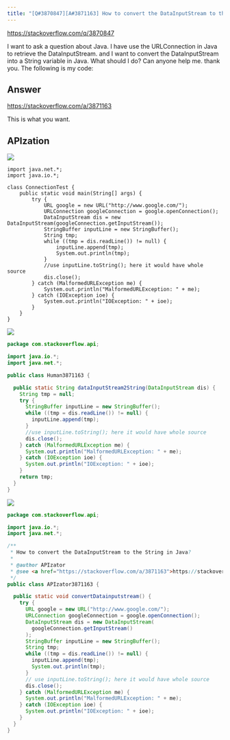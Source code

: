 ```yaml
---
title: "[Q#3870847][A#3871163] How to convert the DataInputStream to the String in Java?"
---
```


https://stackoverflow.com/q/3870847

I want to ask a question about Java. I have use the URLConnection in Java to retrieve the DataInputStream. and I want to convert the DataInputStream into a String variable in Java. What should I do? Can anyone help me. thank you.
The following is my code:

## Answer

https://stackoverflow.com/a/3871163

This is what you want.

## APIzation

<div class="code-3columns-row">

<div class="code-3columns-column">

<div><img src="/stackoverflow.png" /></div>

```plain
import java.net.*;
import java.io.*;

class ConnectionTest {
    public static void main(String[] args) {
        try {
            URL google = new URL("http://www.google.com/");
            URLConnection googleConnection = google.openConnection();
            DataInputStream dis = new DataInputStream(googleConnection.getInputStream());
            StringBuffer inputLine = new StringBuffer();
            String tmp; 
            while ((tmp = dis.readLine()) != null) {
                inputLine.append(tmp);
                System.out.println(tmp);
            }
            //use inputLine.toString(); here it would have whole source
            dis.close();
        } catch (MalformedURLException me) {
            System.out.println("MalformedURLException: " + me);
        } catch (IOException ioe) {
            System.out.println("IOException: " + ioe);
        }
    }
}
```

</div>

<div class="code-3columns-column">

<div><img src="/human.png" /></div>

```java
package com.stackoverflow.api;

import java.io.*;
import java.net.*;

public class Human3871163 {

  public static String dataInputStream2String(DataInputStream dis) {
    String tmp = null;
    try {
      StringBuffer inputLine = new StringBuffer();
      while ((tmp = dis.readLine()) != null) {
        inputLine.append(tmp);
      }
      //use inputLine.toString(); here it would have whole source
      dis.close();
    } catch (MalformedURLException me) {
      System.out.println("MalformedURLException: " + me);
    } catch (IOException ioe) {
      System.out.println("IOException: " + ioe);
    }
    return tmp;
  }
}

```

</div>

<div class="code-3columns-column">

<div><img src="/apizator.png" /></div>

```java
package com.stackoverflow.api;

import java.io.*;
import java.net.*;

/**
 * How to convert the DataInputStream to the String in Java?
 *
 * @author APIzator
 * @see <a href="https://stackoverflow.com/a/3871163">https://stackoverflow.com/a/3871163</a>
 */
public class APIzator3871163 {

  public static void convertDatainputstream() {
    try {
      URL google = new URL("http://www.google.com/");
      URLConnection googleConnection = google.openConnection();
      DataInputStream dis = new DataInputStream(
        googleConnection.getInputStream()
      );
      StringBuffer inputLine = new StringBuffer();
      String tmp;
      while ((tmp = dis.readLine()) != null) {
        inputLine.append(tmp);
        System.out.println(tmp);
      }
      // use inputLine.toString(); here it would have whole source
      dis.close();
    } catch (MalformedURLException me) {
      System.out.println("MalformedURLException: " + me);
    } catch (IOException ioe) {
      System.out.println("IOException: " + ioe);
    }
  }
}

```

</div>

</div>